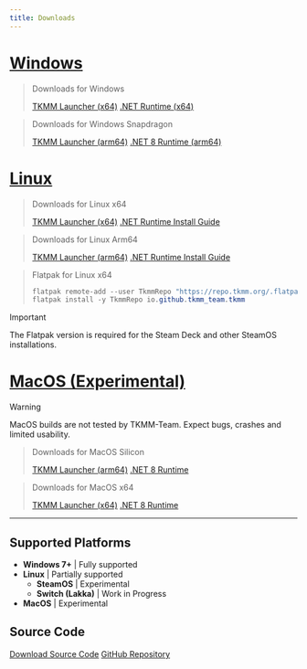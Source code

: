 ```yaml
---
title: Downloads
---
```


# [Windows](#tab/windows)

> Downloads for Windows
> 
> <div id="download-btns">
>  <a class="download-btn" id="download-windows" href="https://github.com/TKMM-Team/Tkmm/releases/latest/download/TKMM-Launcher-win-x64.zip">TKMM Launcher (x64)</a>
>  <a class="download-btn" id="download-src" href="https://dotnet.microsoft.com/en-us/download/dotnet/thank-you/runtime-8.0.6-windows-x64-installer">.NET Runtime (x64)</a>
> </div>

> Downloads for Windows Snapdragon
> 
> <div id="download-btns">
>   <a class="download-btn" id="download-windows" href="https://github.com/TKMM-Team/Tkmm/releases/latest/download/TKMM-Launcher-win-arm64.zip">TKMM Launcher (arm64)</a>
>   <a class="download-btn" id="download-src" href="https://dotnet.microsoft.com/en-us/download/dotnet/thank-you/runtime-8.0.6-windows-arm64-installer">.NET 8 Runtime (arm64)</a>
> </div>

# [Linux](#tab/linux)

> Downloads for Linux x64
> 
> <div id="download-btns">
>  <a class="download-btn" id="download-linux" href="https://github.com/TKMM-Team/Tkmm/releases/latest/download/TKMM-Launcher-linux-x64.zip">TKMM Launcher (x64)</a>
>  <a class="download-btn" id="download-src" href="https://learn.microsoft.com/dotnet/core/install/linux-package-managers?WT.mc_id=dotnet-35129-website">.NET Runtime Install Guide</a>
> </div>

> Downloads for Linux Arm64
> 
> <div id="download-btns">
>   <a class="download-btn" id="download-linux" href="https://github.com/TKMM-Team/Tkmm/releases/latest/download/TKMM-Launcher-linux-arm64.zip">TKMM Launcher (arm64)</a>
>   <a class="download-btn" id="download-src" href="https://learn.microsoft.com/dotnet/core/install/linux-package-managers?WT.mc_id=dotnet-35129-website">.NET Runtime Install Guide</a>
> </div>

> Flatpak for Linux x64
> 
> ```cs
> flatpak remote-add --user TkmmRepo "https://repo.tkmm.org/.flatpakrepo"
> flatpak install -y TkmmRepo io.github.tkmm_team.tkmm
> ```

> [!IMPORTANT]
> The Flatpak version is required for the Steam Deck and other SteamOS installations.

# [MacOS (Experimental)](#tab/macos)

> [!WARNING]
> MacOS builds are not tested by TKMM-Team. Expect bugs, crashes and limited usability.

> Downloads for MacOS Silicon
> 
> <div id="download-btns">
>   <a class="download-btn" id="download-macos" href="https://github.com/TKMM-Team/Tkmm/releases/latest/download/TKMM-Launcher-osx-arm64.zip">TKMM Launcher (arm64)</a>
>   <a class="download-btn" id="download-src" href="https://dotnet.microsoft.com/en-us/download/dotnet/thank-you/runtime-8.0.6-macos-arm64-installer">.NET 8 Runtime</a>
> </div>

> Downloads for MacOS x64
> 
> <div id="download-btns">
>  <a class="download-btn" id="download-macos" href="https://github.com/TKMM-Team/Tkmm/releases/latest/download/TKMM-Launcher-osx-x64.zip">TKMM Launcher (x64)</a>
>  <a class="download-btn" id="download-src" href="https://dotnet.microsoft.com/en-us/download/dotnet/thank-you/runtime-8.0.6-macos-x64-installer">.NET 8 Runtime</a>
> </div>

---

## Supported Platforms

- **Windows 7+** | Fully supported
- **Linux** | Partially supported
  - **SteamOS** | Experimental
  - **Switch (Lakka)** | Work in Progress
- **MacOS** | Experimental

## Source Code

<div id="download-btns">
  <a class="download-btn" id="download-src" href="https://github.com/TKMM-Team/Tkmm/archive/refs/heads/master.zip">Download Source Code</a>
  <a class="download-btn" id="download-src" href="https://github.com/TKMM-Team/Tkmm">GitHub Repository</a>
</div>
